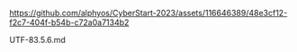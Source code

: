 

https://github.com/alphyos/CyberStart-2023/assets/116646389/48e3cf12-f2c7-404f-b54b-c72a0a7134b2

UTF-83.5.6.md
